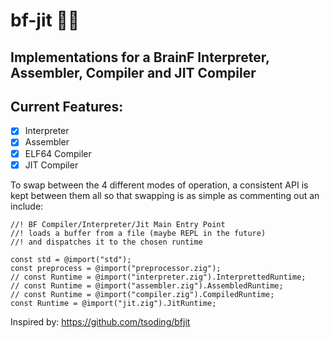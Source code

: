 # bf-jit 🧠💥
## Implementations for a BrainF Interpreter, Assembler, Compiler and JIT Compiler

## Current Features:
- [x] Interpreter
- [x] Assembler
- [x] ELF64 Compiler
- [x] JIT Compiler

To swap between the 4 different modes of operation, a consistent API is kept between them all so that swapping is as simple as commenting out an include:

```zig
//! BF Compiler/Interpreter/Jit Main Entry Point
//! loads a buffer from a file (maybe REPL in the future)
//! and dispatches it to the chosen runtime

const std = @import("std");
const preprocess = @import("preprocessor.zig");
// const Runtime = @import("interpreter.zig").InterprettedRuntime;
// const Runtime = @import("assembler.zig").AssembledRuntime;
// const Runtime = @import("compiler.zig").CompiledRuntime;
const Runtime = @import("jit.zig").JitRuntime;
```

Inspired by: https://github.com/tsoding/bfjit
